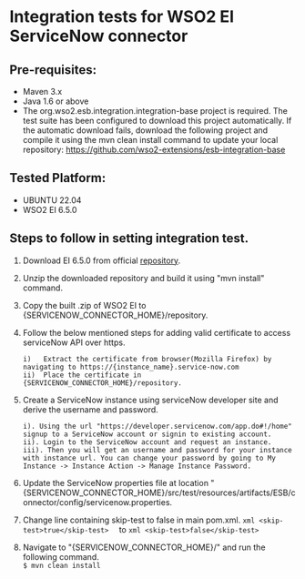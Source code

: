 # Integration tests for WSO2 EI ServiceNow connector

## Pre-requisites:

 - Maven 3.x
 - Java 1.6 or above
 - The org.wso2.esb.integration.integration-base project is required. The test suite has been configured to download this project automatically. If the automatic download fails, download the following project and compile it using the mvn clean install command to update your local repository:
   https://github.com/wso2-extensions/esb-integration-base

## Tested Platform: 

 - UBUNTU 22.04
 - WSO2 EI 6.5.0

## Steps to follow in setting integration test.

 1. Download EI 6.5.0 from official [repository](https://github.com/wso2/product-ei).

 3. Unzip the downloaded repository and build it using "mvn install" command.

 4. Copy the built .zip of WSO2 EI to {SERVICENOW_CONNECTOR_HOME}/repository.
 
 5. Follow the below mentioned steps for adding valid certificate to access serviceNow API over https.

   	    i)   Extract the certificate from browser(Mozilla Firefox) by navigating to https://{instance_name}.service-now.com
   	    ii)  Place the certificate in {SERVICENOW_CONNECTOR_HOME}/repository. 

 6. Create a ServiceNow instance using serviceNow developer site and derive the username and password.
 
        i). Using the url "https://developer.servicenow.com/app.do#!/home" signup to a ServiceNow account or signin to existing account.
		ii). Login to the ServiceNow account and request an instance.
		iii). Then you will get an username and password for your instance with instance url. You can change your password by going to My Instance -> Instance Action -> Manage Instance Password.
	    

 7. Update the ServiceNow properties file at location "{SERVICENOW_CONNECTOR_HOME}/src/test/resources/artifacts/ESB/connector/config/servicenow.properties.

 8. Change line containing  skip-test to false in main pom.xml.
    ```xml <skip-test>true</skip-test>  ``` to ```xml <skip-test>false</skip-test>```
	
 10. Navigate to "{SERVICENOW_CONNECTOR_HOME}/" and run the following command.<br/>
 `$ mvn clean install` 
	  
	  

		
